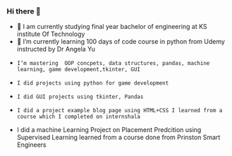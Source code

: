 ### Hi there 👋

- 🔭 I am currently studying final year bachelor of engineering at KS institute Of Technology 
- 🌱 I’m currently learning 100 days of code course in python from Udemy instructed by Dr Angela Yu
-     I’m mastering  OOP concpets, data structures, pandas, machine learning, game development,tkinter, GUI
-     I did projects using python for game development 
-     I did GUI projects using tkinter, Pandas
-     I did a project example blog page using HTML+CSS I learned from a course which I completed on internshala
-    I did a machine Learning Project on Placement Predcition using Supervised Learning learned from a course done from Prinston Smart Engineers

